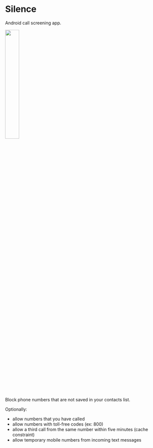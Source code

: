 # Silence

Android call screening app.

<img src="https://user-images.githubusercontent.com/53379023/122252830-4fac1b80-ced4-11eb-957d-69905c5f7afb.png" width="30%" height="30%">

Block phone numbers that are not saved in your contacts list.

Optionally:
- allow numbers that you have called
- allow numbers with toll-free codes (ex: 800)
- allow a third call from the same number within five minutes (cache constraint)
- allow temporary mobile numbers from incoming text messages
